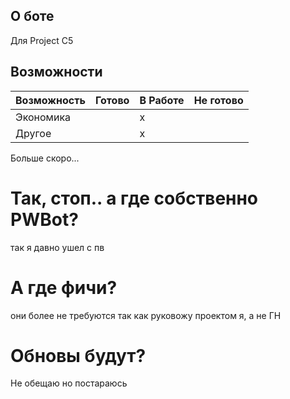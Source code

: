 ## О боте
Для Project C5

## Возможности
| Возможность | Готово |В Работе| Не готово |
|-------------|--------|--------|-----------|
| Экономика | | x | |
| Другое | | x | |

Больше скоро...

# Так, стоп.. а где собственно PWBot?
так я давно ушел с пв
# А где фичи?
они более не требуются так как руковожу проектом я, а не ГН

# Обновы будут?
Не обещаю но постараюсь
